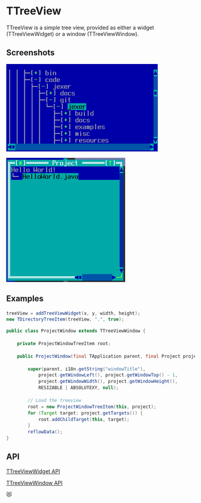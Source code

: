 TTreeView
=========

TTreeView is a simple tree view, provided as either a widget
(TTreeViewWidget) or a window (TTreeViewWindow).

Screenshots
-----------

![treeview_1](uploads/e3c796eaa74a42752911ccd4d07ce569/treeview_1.png)

![treeview_2](uploads/8c0d0a641842237a7a95699fddb6a72e/treeview_2.png)

Examples
--------

```Java
treeView = addTreeViewWidget(x, y, width, height);
new TDirectoryTreeItem(treeView, ".", true);
```

```Java
public class ProjectWindow extends TTreeViewWindow {

    private ProjectWindowTreeItem root;

    public ProjectWindow(final TApplication parent, final Project project) {

        super(parent, i18n.getString("windowTitle"),
            project.getWindowLeft(), project.getWindowTop() - 1,
            project.getWindowWidth(), project.getWindowHeight(),
            RESIZABLE | ABSOLUTEXY, null);

        // Load the treeview
        root = new ProjectWindowTreeItem(this, project);
        for (Target target: project.getTargets()) {
            root.addChildTarget(this, target);
        }
        reflowData();
}
```

API
---

[TTreeViewWidget API](https://jexer.sourceforge.io/apidocs/api/jexer/ttree/TTreeViewWidget.html)

[TTreeViewWindow API](https://jexer.sourceforge.io/apidocs/api/jexer/ttree/TTreeViewWindow.html)

😻